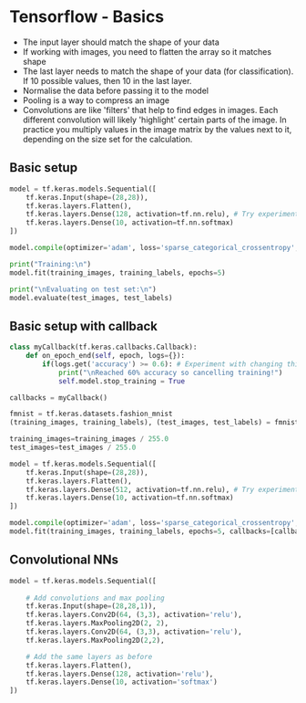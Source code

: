 # Tensorflow - Basics

- The input layer should match the shape of your data
- If working with images, you need to flatten the array so it matches shape
- The last layer needs to match the shape of your data (for classification). If 10 possible values, then 10 in the last layer.
- Normalise the data before passing it to the model
- Pooling is a way to compress an image
- Convolutions are like 'filters' that help to find edges in images. Each different convolution will likely 'highlight' certain parts of the image. In practice you multiply values in the image matrix by the values next to it, depending on the size set for the calculation. 


## Basic setup

```py
model = tf.keras.models.Sequential([
    tf.keras.Input(shape=(28,28)),
    tf.keras.layers.Flatten(),
    tf.keras.layers.Dense(128, activation=tf.nn.relu), # Try experimenting with this layer
    tf.keras.layers.Dense(10, activation=tf.nn.softmax)
])

model.compile(optimizer='adam', loss='sparse_categorical_crossentropy', metrics=['accuracy'])

print("Training:\n")
model.fit(training_images, training_labels, epochs=5)

print("\nEvaluating on test set:\n")
model.evaluate(test_images, test_labels)
```

## Basic setup with callback

```py
class myCallback(tf.keras.callbacks.Callback):
    def on_epoch_end(self, epoch, logs={}):
        if(logs.get('accuracy') >= 0.6): # Experiment with changing this value
            print("\nReached 60% accuracy so cancelling training!")
            self.model.stop_training = True

callbacks = myCallback()

fmnist = tf.keras.datasets.fashion_mnist
(training_images, training_labels), (test_images, test_labels) = fmnist.load_data()

training_images=training_images / 255.0
test_images=test_images / 255.0

model = tf.keras.models.Sequential([
    tf.keras.Input(shape=(28,28)),
    tf.keras.layers.Flatten(),
    tf.keras.layers.Dense(512, activation=tf.nn.relu), # Try experimenting with this layer
    tf.keras.layers.Dense(10, activation=tf.nn.softmax)
])

model.compile(optimizer='adam', loss='sparse_categorical_crossentropy', metrics=['accuracy'])
model.fit(training_images, training_labels, epochs=5, callbacks=[callbacks])
```

## Convolutional NNs

```python
model = tf.keras.models.Sequential([
                                                         
    # Add convolutions and max pooling
    tf.keras.Input(shape=(28,28,1)),
    tf.keras.layers.Conv2D(64, (3,3), activation='relu'),
    tf.keras.layers.MaxPooling2D(2, 2),
    tf.keras.layers.Conv2D(64, (3,3), activation='relu'),
    tf.keras.layers.MaxPooling2D(2,2),

    # Add the same layers as before
    tf.keras.layers.Flatten(),
    tf.keras.layers.Dense(128, activation='relu'),
    tf.keras.layers.Dense(10, activation='softmax')
])
```
